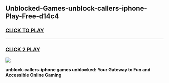 
## Unblocked-Games-unblock-callers-iphone-Play-Free-d14c4
<h3>
<a href="https://premium76.site?title=unblock-callers-iphone&ref=21A">CLICK TO PLAY</a></h3>
<hr>

<h3>
<a href="https://premium76.site?title=unblock-callers-iphone&ref=21A">CLICK 2 PLAY</a>
  
</h3>

<a href="https://premium76.site?title=unblock-callers-iphone&ref=21A"><img src="https://clearcache.store/games.png"></a>


**unblock-callers-iphone games unblocked: Your Gateway to Fun and Accessible Online Gaming**
